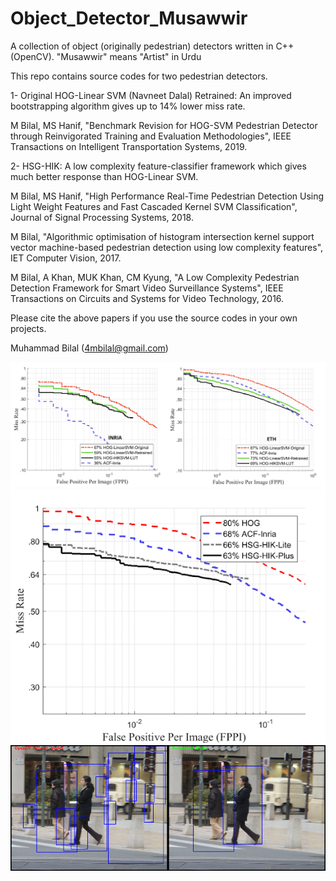 # Object_Detector_Musawwir
A collection of object (originally pedestrian) detectors written in C++ (OpenCV). "Musawwir" means "Artist" in Urdu

This repo contains source codes for two pedestrian detectors.

1- Original HOG-Linear SVM (Navneet Dalal) Retrained: An improved bootstrapping algorithm gives up to 14% lower miss rate.

M Bilal, MS Hanif, "Benchmark Revision for HOG-SVM Pedestrian Detector through Reinvigorated Training and Evaluation Methodologies", IEEE Transactions on Intelligent Transportation Systems, 2019.

2- HSG-HIK: A low complexity feature-classifier framework which gives much better response than HOG-Linear SVM.

M Bilal, MS Hanif, "High Performance Real-Time Pedestrian Detection Using Light Weight Features and Fast Cascaded Kernel SVM Classification", Journal of Signal Processing Systems, 2018.

M Bilal, "Algorithmic optimisation of histogram intersection kernel support vector machine-based pedestrian detection using low complexity features", IET Computer Vision, 2017.

M Bilal, A Khan, MUK Khan, CM Kyung, "A Low Complexity Pedestrian Detection Framework for Smart Video Surveillance Systems", IEEE Transactions on Circuits and Systems for Video Technology, 2016.

Please cite the above papers if you use the source codes in your own projects. 

Muhammad Bilal (4mbilal@gmail.com)

![Screenshot](curve2.png)
![Screenshot](curve1.png)
![Screenshot](visual_results.png)
